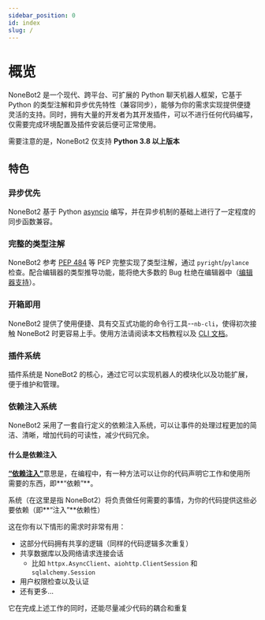 ```yaml
---
sidebar_position: 0
id: index
slug: /
---
```


# 概览

NoneBot2 是一个现代、跨平台、可扩展的 Python 聊天机器人框架，它基于 Python 的类型注解和异步优先特性（兼容同步），能够为你的需求实现提供便捷灵活的支持。同时，拥有大量的开发者为其开发插件，可以不进行任何代码编写，仅需要完成环境配置及插件安装后便可正常使用。

需要注意的是，NoneBot2 仅支持 **Python 3.8 以上版本**

## 特色

### 异步优先

NoneBot2 基于 Python [asyncio](https://docs.python.org/3/library/asyncio.html) 编写，并在异步机制的基础上进行了一定程度的同步函数兼容。

### 完整的类型注解

NoneBot2 参考 [PEP 484](https://www.python.org/dev/peps/pep-0484/) 等 PEP 完整实现了类型注解，通过 `pyright`/`pylance` 检查。配合编辑器的类型推导功能，能将绝大多数的 Bug 杜绝在编辑器中（[编辑器支持](./editor-support)）。

### 开箱即用

<!-- TODO: 教程链接 -->

NoneBot2 提供了使用便捷、具有交互式功能的命令行工具--`nb-cli`，使得初次接触 NoneBot2 时更容易上手。使用方法请阅读本文档教程以及 [CLI 文档](https://cli.nonebot.dev/)。

### 插件系统

插件系统是 NoneBot2 的核心，通过它可以实现机器人的模块化以及功能扩展，便于维护和管理。

### 依赖注入系统

NoneBot2 采用了一套自行定义的依赖注入系统，可以让事件的处理过程更加的简洁、清晰，增加代码的可读性，减少代码冗余。

#### 什么是依赖注入

[**“依赖注入”**](https://zh.m.wikipedia.org/wiki/%E6%8E%A7%E5%88%B6%E5%8F%8D%E8%BD%AC)意思是，在编程中，有一种方法可以让你的代码声明它工作和使用所需要的东西，即**“依赖”**。

系统（在这里是指 NoneBot2）将负责做任何需要的事情，为你的代码提供这些必要依赖（即**“注入”**依赖性）

这在你有以下情形的需求时非常有用：

- 这部分代码拥有共享的逻辑（同样的代码逻辑多次重复）
- 共享数据库以及网络请求连接会话
  - 比如 `httpx.AsyncClient`、`aiohttp.ClientSession` 和 `sqlalchemy.Session`
- 用户权限检查以及认证
- 还有更多...

它在完成上述工作的同时，还能尽量减少代码的耦合和重复
